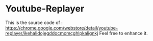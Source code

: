 # Youtube-Replayer

This is the source code of : https://chrome.google.com/webstore/detail/youtube-replayer/ikehalidojegddocmomcghlpkalignkj 
Feel free to enhance it.
